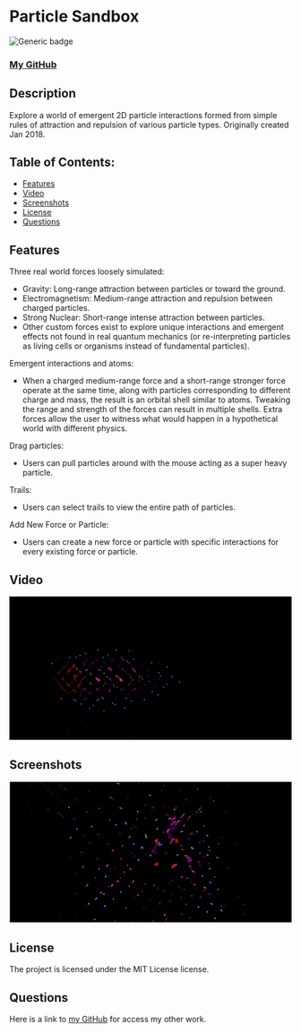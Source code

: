  
# Particle Sandbox
![Generic badge](https://img.shields.io/badge/License-MIT-blue.svg)
### [My GitHub](https://github.com/matildabrantley)
## Description
Explore a world of emergent 2D particle interactions formed from simple rules of attraction and repulsion of various particle types. Originally created Jan 2018.
## Table of Contents:
* [Features](#features)
* [Video](#video)
* [Screenshots](#screenshots)
* [License](#license)
* [Questions](#questions)

## Features 
Three real world forces loosely simulated:
* Gravity: Long-range attraction between particles or toward the ground.
* Electromagnetism: Medium-range attraction and repulsion between charged particles.
* Strong Nuclear: Short-range intense attraction between particles.
* Other custom forces exist to explore unique interactions and emergent effects not found in real quantum mechanics (or re-interpreting particles as living cells or organisms instead of fundamental particles).
 
Emergent interactions and atoms:
* When a charged medium-range force and a short-range stronger force operate at the same time, along with particles corresponding to different charge and mass, the result is an orbital shell similar to atoms. Tweaking the range and strength of the forces can result in multiple shells. Extra forces allow the user to witness what would happen in a hypothetical world with different physics.

Drag particles:
* Users can pull particles around with the mouse acting as a super heavy particle.

Trails: 
* Users can select trails to view the entire path of particles.

Add New Force or Particle:
* Users can create a new force or particle with specific interactions for every existing force or particle.
## Video
![Video](particle-video.gif)
## Screenshots
![Screenshot](ss1.png)
## License
The project is licensed under the MIT License license.
## Questions
Here is a link to [my GitHub](https://github.com/matildabrantley) 
for access my other work.
